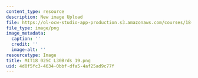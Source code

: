 ```yaml
---
content_type: resource
description: New image Upload
file: https://ol-ocw-studio-app-production.s3.amazonaws.com/courses/18-02sc-multivariable-calculus-fall-2010/4d0f5fc346340bbfdfa54af25ad9c77f_MIT18_02SC_L30Brds_19.png
file_type: image/png
image_metadata:
  caption: ''
  credit: ''
  image-alt: ''
resourcetype: Image
title: MIT18_02SC_L30Brds_19.png
uid: 4d0f5fc3-4634-0bbf-dfa5-4af25ad9c77f
---
```

